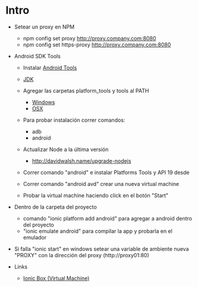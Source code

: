 # Intro

- Setear un proxy en NPM
	- npm config set proxy http://proxy.company.com:8080
	- npm config set https-proxy http://proxy.company.com:8080

- Android SDK Tools
 	- Instalar [Android Tools](http://developer.android.com/sdk/index.html#Other)
 	- [JDK](http://www.oracle.com/technetwork/java/javase/downloads/jdk8-downloads-2133151.html?ssSourceSiteId=otnes)

 	- Agregar las carpetas platform_tools y tools al PATH
 		- [Windows](http://www.computerhope.com/issues/ch000549.htm)
 		- [OSX]()

 	- Para probar instalación correr comandos:
 		- adb
 		- android

 	- Actualizar Node a la última versión
 		- http://davidwalsh.name/upgrade-nodejs
 	- Correr comando "android" e instalar Platforms Tools y API 19 desde
 	- Correr comando "android avd" crear una nueva virtual machine
 	- Probar la virtual machine haciendo click en el botón "Start"

- Dentro de la carpeta del proyecto

	- comando "ionic platform add android" para agregar a android dentro del proyecto
	- "ionic emulate android" para compilar la app y probarla en el emulador 

- Si falla "ionic start" en windows setear una variable de ambiente nueva "PROXY" con la dirección del proxy (http://proxy01:80)

- Links
	- [Ionic Box (Virtual Machine)](https://github.com/driftyco/ionic-box)
	
